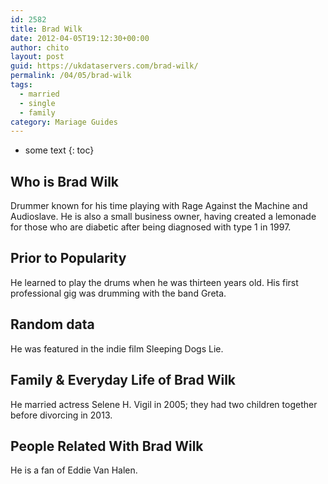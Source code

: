 ```yaml
---
id: 2582
title: Brad Wilk
date: 2012-04-05T19:12:30+00:00
author: chito
layout: post
guid: https://ukdataservers.com/brad-wilk/
permalink: /04/05/brad-wilk  
tags:
  - married
  - single
  - family
category: Mariage Guides
---
```


* some text
{: toc}


## Who is  Brad Wilk
                  
                  
                  
Drummer known for his time playing with Rage Against the Machine and Audioslave. He is also a small business owner, having created a lemonade for those who are diabetic after being diagnosed with type 1 in 1997.
                  
                
                
                
## Prior to Popularity 
                  
                  
                  
He learned to play the drums when he was thirteen years old. His first professional gig was drumming with the band Greta.
                  
                
                
                
## Random data 
                  
                  
                  
He was featured in the indie film Sleeping Dogs Lie.
                  
                
                
                
## Family & Everyday Life of Brad Wilk
                  
                  
                  
He married actress Selene H. Vigil in 2005; they had two children together before divorcing in 2013.
                  
                
                
                
## People Related With  Brad Wilk
                  
                  
                  
He is a fan of Eddie Van Halen.
                  
                
              
            
          
          
          
    
    
  
